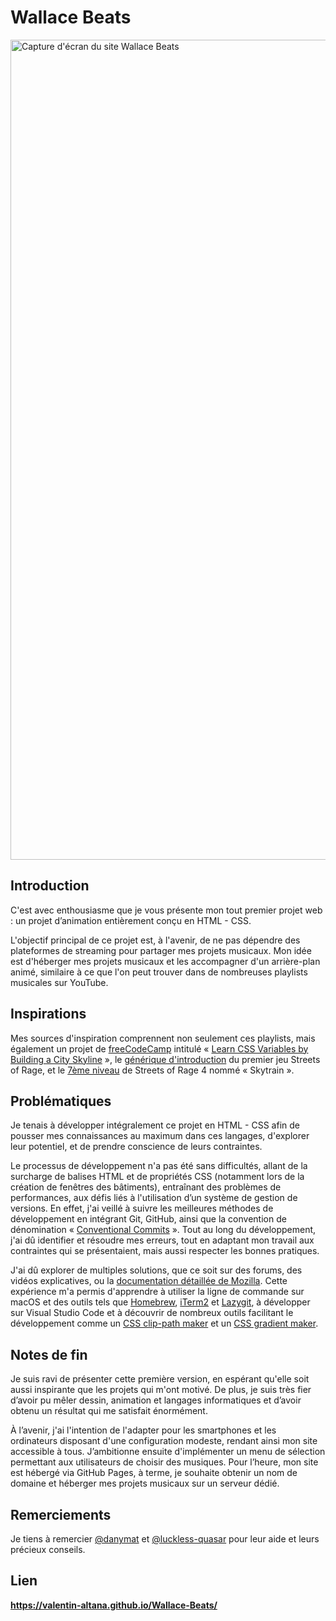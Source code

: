 # Wallace Beats

[<img width="1312" alt="Capture d'écran du site Wallace Beats" src="https://github.com/valentin-altana/Wallace-Beats/assets/144157026/5d5cc520-6b8a-479a-a1d6-c41157ebba2e">](https://valentin-altana.github.io/Wallace-Beats/)

## Introduction

C'est avec enthousiasme que je vous présente mon tout premier projet web : un projet d’animation entièrement conçu en HTML - CSS.

L'objectif principal de ce projet est, à l'avenir, de ne pas dépendre des plateformes de streaming pour partager mes projets musicaux. Mon idée est d'héberger mes projets musicaux et les accompagner d'un arrière-plan animé, similaire à ce que l'on peut trouver dans de nombreuses playlists musicales sur YouTube.

## Inspirations

Mes sources d'inspiration comprennent non seulement ces playlists, mais également un projet de [freeCodeCamp](https://www.freecodecamp.org/) intitulé « [Learn CSS Variables by Building a City Skyline](https://www.freecodecamp.org/learn/2022/responsive-web-design/learn-css-variables-by-building-a-city-skyline/step-1) », le [générique d'introduction](https://www.youtube.com/watch?v=M1OKvrliTQI) du premier jeu Streets of Rage, et le [7ème niveau](https://www.youtube.com/watch?v=nNThSlYsVSc) de Streets of Rage 4 nommé « Skytrain ».

## Problématiques

Je tenais à développer intégralement ce projet en HTML - CSS afin de pousser mes connaissances au maximum dans ces langages, d'explorer leur potentiel, et de prendre conscience de leurs contraintes.

Le processus de développement n'a pas été sans difficultés, allant de la surcharge de balises HTML et de propriétés CSS (notamment lors de la création de fenêtres des bâtiments), entraînant des problèmes de performances, aux défis liés à l'utilisation d’un système de gestion de versions. En effet, j'ai veillé à suivre les meilleures méthodes de développement en intégrant Git, GitHub, ainsi que la convention de dénomination « [Conventional Commits](https://www.conventionalcommits.org/en/v1.0.0/) ». Tout au long du développement, j'ai dû identifier et résoudre mes erreurs, tout en adaptant mon travail aux contraintes qui se présentaient, mais aussi respecter les bonnes pratiques.

J'ai dû explorer de multiples solutions, que ce soit sur des forums, des vidéos explicatives, ou la [documentation détaillée de Mozilla](https://developer.mozilla.org/fr/). Cette expérience m'a permis d'apprendre à utiliser la ligne de commande sur macOS et des outils tels que [Homebrew](https://brew.sh/), [iTerm2](https://iterm2.com/) et [Lazygit](https://github.com/jesseduffield/lazygit), à développer sur Visual Studio Code et à découvrir de nombreux outils facilitant le développement comme un [CSS clip-path maker](https://bennettfeely.com/clippy/) et un [CSS gradient maker](https://cssgradient.io/).

## Notes de fin

Je suis ravi de présenter cette première version, en espérant qu'elle soit aussi inspirante que les projets qui m'ont motivé. De plus, je suis très fier d’avoir pu mêler dessin, animation et langages informatiques et d’avoir obtenu un résultat qui me satisfait énormément.

À l’avenir, j'ai l'intention de l'adapter pour les smartphones et les ordinateurs disposant d'une configuration modeste, rendant ainsi mon site accessible à tous. J’ambitionne ensuite d'implémenter un menu de sélection permettant aux utilisateurs de choisir des musiques. Pour l’heure, mon site est hébergé via GitHub Pages, à terme, je souhaite obtenir un nom de domaine et héberger mes projets musicaux sur un serveur dédié.

## Remerciements

Je tiens à remercier [@danymat](https://github.com/danymat) et [@luckless-quasar](https://github.com/luckless-quasar) pour leur aide et leurs précieux conseils.

## Lien

**https://valentin-altana.github.io/Wallace-Beats/**
